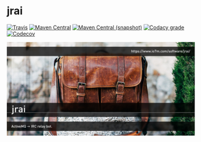 jrai
===

[![Travis](https://img.shields.io/travis/io7m/jrai.png?style=flat-square)](https://travis-ci.org/io7m/jrai)
[![Maven Central](https://img.shields.io/maven-central/v/com.io7m.jrai/com.io7m.jrai.png?style=flat-square)](http://search.maven.org/#search%7Cga%7C1%7Cg%3A%22com.io7m.jrai%22)
[![Maven Central (snapshot)](https://img.shields.io/nexus/s/https/oss.sonatype.org/com.io7m.jrai/com.io7m.jrai.svg?style=flat-square)](https://oss.sonatype.org/content/repositories/snapshots/com/io7m/jrai/)
[![Codacy grade](https://img.shields.io/codacy/grade/dd7205a2a3724632994b2901ce4f38df.png?style=flat-square)](https://www.codacy.com/app/github_79/jrai)
[![Codecov](https://img.shields.io/codecov/c/github/io7m/jrai.png?style=flat-square)](https://codecov.io/gh/io7m/jrai)

![jrai](./src/site/resources/jrai.jpg?raw=true)

